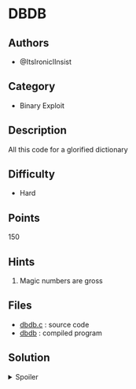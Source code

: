 # DBDB

## Authors
- @ItsIronicIInsist

## Category
- Binary Exploit

## Description
All this code for a glorified dictionary

## Difficulty
- Hard

## Points
150

## Hints
1. Magic numbers are gross

## Files
- [dbdb.c](./_ctfd/files/dbdb.c) : source code
- [dbdb](./_ctfd/files/dbdb) : compiled program

## Solution
<details>
<summary>Spoiler</summary>

### Idea
Beat ASLR libc leak via putting chunk in unsorted bin, then reallocating and reading addresses

Stack overflow in several functions, use one_gadget due to limited overflow space.

	- Register grooming needed for one_gadget to work. Have a key:pair where key = NULL, pair points to NULL

### Walkthrough

### Flag
`BEGINNER{on3_sh0ts_sur3_4re_us3ful}`
</details>
